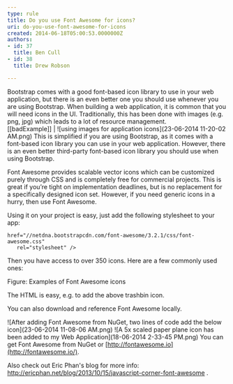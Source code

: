 ```yaml
---
type: rule
title: Do you use Font Awesome for icons?
uri: do-you-use-font-awesome-for-icons
created: 2014-06-18T05:00:53.0000000Z
authors:
- id: 37
  title: Ben Cull
- id: 38
  title: Drew Robson

---
```


Bootstrap comes with a good font-based icon library to use in your web application, but there is an even better one you should use whenever you are using Bootstrap.   When building a web application, it is common that you will need icons in the UI. Traditionally, this has been done with images (e.g. png, jpg) which leads to a lot of resource management.  
[[badExample]]
| ![using images for application icons](23-06-2014 11-20-02 AM.png)
This is simplified if you are using Bootstrap, as it comes with a font-based icon library you can use in your web application. However, there is an even better third-party font-based icon library you should use when using Bootstrap.

Font Awesome provides scalable vector icons which can be customized purely through CSS and is completely free for commercial projects. This is great if you’re tight on implementation deadlines, but is no replacement for a specifically designed icon set. However, if you need generic icons in a hurry, then use Font Awesome.

Using it on your project is easy, just add the following stylesheet to your app:


```
href="//netdna.bootstrapcdn.com/font-awesome/3.2.1/css/font-awesome.css" 
   rel="stylesheet" />
```


Then you have access to over 350 icons. Here are a few commonly used ones:


Figure: Examples of Font Awesome icons

The HTML is easy, e.g.  to add the above trashbin icon.

You can also download and reference Font Awesome locally.
 
![After adding Font Awesome from NuGet, two lines of code add the below icon](23-06-2014 11-08-06 AM.png)
![A 5x scaled paper plane icon has been added to my Web Application](18-06-2014 2-33-45 PM.png)
You can get Font Awesome from NuGet or [http://fontawesome.io](http://fontawesome.io/).

Also check out Eric Phan's blog for more info: http://ericphan.net/blog/2013/10/15/javascript-corner-font-awesome .
